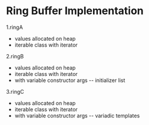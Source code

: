 # Ring Buffer Implementation

1.ringA
* values allocated on heap
* iterable class with iterator

2.ringB
* values allocated on heap
* iterable class with iterator
* with variable constructor args -- initializer list

3.ringC
* values allocated on heap
* iterable class with iterator
* with variable constructor args -- variadic templates
